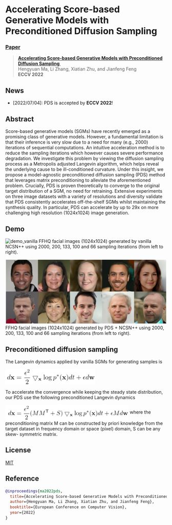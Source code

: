# Accelerating Score-based Generative Models with Preconditioned Diffusion Sampling
###  [Paper](https://arxiv.org/abs/)
> [**Accelerating Score-based Generative Models with Preconditioned Diffusion Sampling**](https://arxiv.org/abs/),            
> Hengyuan Ma, Li Zhang, Xiatian Zhu, and Jianfeng Feng   
> **ECCV 2022**

## News
- [2022/07/04]: PDS is accepted by **ECCV 2022**!

## Abstract
Score-based generative models (SGMs) have recently emerged as a promising class of generative models. However, a fundamental limitation is that their inference is very slow due to a need for many (e.g., 2000) iterations of sequential computations. An intuitive acceleration method is to reduce the sampling iterations which however causes severe performance degradation. We investigate this problem by viewing the diffusion sampling process as a Metropolis adjusted Langevin algorithm, which helps reveal the underlying cause to be ill-conditioned curvature. Under this insight, we propose a model-agnostic preconditioned diffusion sampling (PDS) method that leverages matrix preconditioning to alleviate the aforementioned problem. Crucially, PDS is proven theoretically to converge to the original target distribution of a SGM, no need for retraining. Extensive experiments on three image datasets with a variety of resolutions and diversity validate that PDS consistently accelerates off-the-shelf SGMs whilst maintaining the synthesis quality. In particular, PDS can accelerate by up to 29x on more challenging high resolution (1024x1024) image generation.

## Demo
![demo_vanilla](src/ffhq_demo1.png)
FFHQ facial images (1024x1024) generated by vanilla NCSN++ using 2000,  200, 133, 100 and 66 sampling iterations (from left to right).

![demo_ours](src/ffhq_demo2.png)
FFHQ facial images (1024x1024) generated by PDS + NCSN++ using 2000,  200, 133, 100 and 66 sampling iterations (from left to right).

## Preconditioned diffusion sampling

The Langevin dynamics applied by vanilla SGMs for generating samples is

<img src="src/Langevin_dynamics.png" height = "50"  align=center />

To accelerate the convergence while keeping the steady state distribution, our PDS use the following preconditioned Langevin dynamics

<img src="src/preconditioned_Langevin_dynamics.png" height = "50"  align=center />
where the preconditioning matrix M can be constructed by priori knowledge from the target dataset in frequency domain or space (pixel) domain, S can be any skew-
symmetric matrix.

## License

[MIT](LICENSE)
## Reference

```bibtex
@inproceedings{ma2022pds,
  title={Accelerating Score-based Generative Models with Preconditioned Diffusion Sampling},
  author={Hengyuan Ma, Li Zhang, Xiatian Zhu, and Jianfeng Feng},
  booktitle={European Conference on Computer Vision},
  year={2022}
}
```
